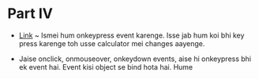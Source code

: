# Part IV

- [Link](http://codepen.io/navgurukul/full/dNpYB) ~ Ismei hum onkeypress event karenge. Isse jab hum koi bhi key press karenge toh usse calculator mei changes aayenge.

- Jaise onclick, onmouseover, onkeydown events, aise hi onkeypress bhi ek event hai. Event kisi object se bind hota hai. Hume 
